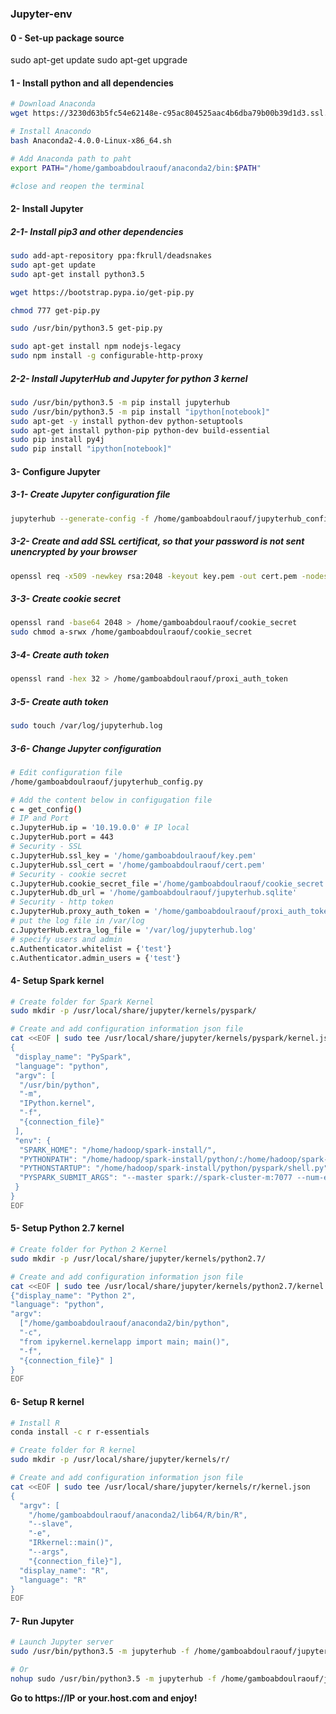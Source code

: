 ### Jupyter-env

#### 0 - Set-up package source
sudo apt-get update
sudo apt-get upgrade

#### 1 - Install python and all dependencies
```sh
# Download Anaconda
wget https://3230d63b5fc54e62148e-c95ac804525aac4b6dba79b00b39d1d3.ssl.cf1.rackcdn.com/Anaconda2-4.0.0-Linux-x86_64.sh

# Install Anacondo
bash Anaconda2-4.0.0-Linux-x86_64.sh

# Add Anaconda path to paht
export PATH="/home/gamboabdoulraouf/anaconda2/bin:$PATH"

#close and reopen the terminal

  ```
  
#### 2- Install Jupyter 
##### 2-1- Install pip3 and other dependencies
```sh
sudo add-apt-repository ppa:fkrull/deadsnakes
sudo apt-get update
sudo apt-get install python3.5

wget https://bootstrap.pypa.io/get-pip.py

chmod 777 get-pip.py

sudo /usr/bin/python3.5 get-pip.py

sudo apt-get install npm nodejs-legacy
sudo npm install -g configurable-http-proxy

```

##### 2-2- Install JupyterHub and Jupyter for python 3 kernel
```sh
sudo /usr/bin/python3.5 -m pip install jupyterhub
sudo /usr/bin/python3.5 -m pip install "ipython[notebook]"
sudo apt-get -y install python-dev python-setuptools
sudo apt-get install python-pip python-dev build-essential
sudo pip install py4j
sudo pip install "ipython[notebook]"

```

#### 3- Configure Jupyter 
##### 3-1- Create Jupyter configuration file
```sh
jupyterhub --generate-config -f /home/gamboabdoulraouf/jupyterhub_config.py

```

##### 3-2- Create and add SSL certificat, so that your password is not sent unencrypted by your browser
```sh
openssl req -x509 -newkey rsa:2048 -keyout key.pem -out cert.pem -nodes -days 365

```

##### 3-3- Create cookie secret
```sh
openssl rand -base64 2048 > /home/gamboabdoulraouf/cookie_secret
sudo chmod a-srwx /home/gamboabdoulraouf/cookie_secret

```

##### 3-4- Create auth token
```sh
openssl rand -hex 32 > /home/gamboabdoulraouf/proxi_auth_token

```

##### 3-5- Create auth token
```sh
sudo touch /var/log/jupyterhub.log

```

##### 3-6- Change Jupyter configuration
```sh
# Edit configuration file
/home/gamboabdoulraouf/jupyterhub_config.py

# Add the content below in configugation file
c = get_config()
# IP and Port
c.JupyterHub.ip = '10.19.0.0' # IP local
c.JupyterHub.port = 443
# Security - SSL
c.JupyterHub.ssl_key = '/home/gamboabdoulraouf/key.pem'
c.JupyterHub.ssl_cert = '/home/gamboabdoulraouf/cert.pem'
# Security - cookie secret
c.JupyterHub.cookie_secret_file ='/home/gamboabdoulraouf/cookie_secret'
c.JupyterHub.db_url = '/home/gamboabdoulraouf/jupyterhub.sqlite'
# Security - http token
c.JupyterHub.proxy_auth_token = '/home/gamboabdoulraouf/proxi_auth_token'
# put the log file in /var/log
c.JupyterHub.extra_log_file = '/var/log/jupyterhub.log'
# specify users and admin
c.Authenticator.whitelist = {'test'}
c.Authenticator.admin_users = {'test'}

```

#### 4- Setup Spark kernel
```sh
# Create folder for Spark Kernel
sudo mkdir -p /usr/local/share/jupyter/kernels/pyspark/

# Create and add configuration information json file
cat <<EOF | sudo tee /usr/local/share/jupyter/kernels/pyspark/kernel.json
{
 "display_name": "PySpark",
 "language": "python",
 "argv": [
  "/usr/bin/python",
  "-m",
  "IPython.kernel",
  "-f",
  "{connection_file}"
 ],
 "env": {
  "SPARK_HOME": "/home/hadoop/spark-install/",
  "PYTHONPATH": "/home/hadoop/spark-install/python/:/home/hadoop/spark-install/python/lib/py4j-0.8.2.1-src.zip",
  "PYTHONSTARTUP": "/home/hadoop/spark-install/python/pyspark/shell.py",
  "PYSPARK_SUBMIT_ARGS": "--master spark://spark-cluster-m:7077 --num-executors 1 --executor-memory 2G --total-executor-cores 1 pyspark-shell"
 }
}
EOF

```

#### 5- Setup Python 2.7 kernel
```sh
# Create folder for Python 2 Kernel
sudo mkdir -p /usr/local/share/jupyter/kernels/python2.7/

# Create and add configuration information json file
cat <<EOF | sudo tee /usr/local/share/jupyter/kernels/python2.7/kernel.json
{"display_name": "Python 2", 
"language": "python", 
"argv": 
  ["/home/gamboabdoulraouf/anaconda2/bin/python", 
  "-c", 
  "from ipykernel.kernelapp import main; main()", 
  "-f", 
  "{connection_file}" ]
}
EOF

```

#### 6- Setup R kernel
```sh
# Install R
conda install -c r r-essentials

# Create folder for R kernel
sudo mkdir -p /usr/local/share/jupyter/kernels/r/

# Create and add configuration information json file
cat <<EOF | sudo tee /usr/local/share/jupyter/kernels/r/kernel.json
{
  "argv": [
    "/home/gamboabdoulraouf/anaconda2/lib64/R/bin/R", 
    "--slave", 
	"-e", 
	"IRkernel::main()", 
	"--args", 
	"{connection_file}"],
  "display_name": "R",
  "language": "R"
}
EOF

```

#### 7- Run Jupyter
```sh
# Launch Jupyter server
sudo /usr/bin/python3.5 -m jupyterhub -f /home/gamboabdoulraouf/jupyterhub_config.py

# Or
nohup sudo /usr/bin/python3.5 -m jupyterhub -f /home/gamboabdoulraouf/jupyterhub_config.py &

```

__Go to https://IP or your.host.com and enjoy!__

